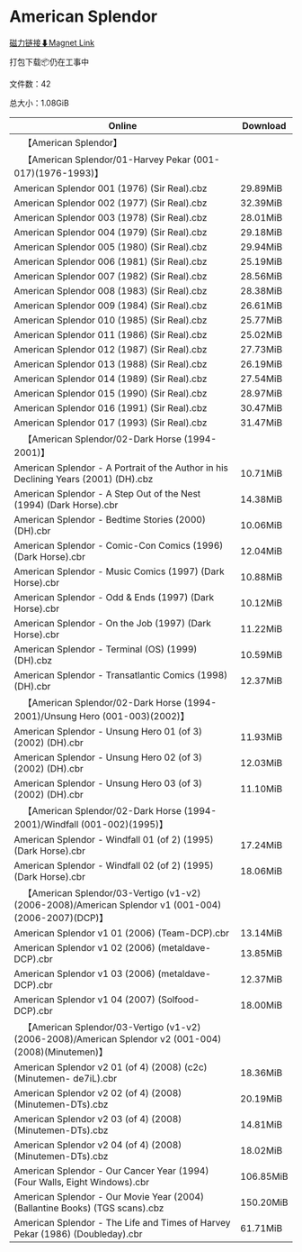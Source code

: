 # American Splendor

[磁力链接⬇Magnet Link](magnet:?xt=urn:btih:033e536e5a208bf4a3a35505994377692b81ab17&dn=American%20Splendor)

打包下载📦仍在工事中

文件数：42

总大小：1.08GiB

Online | Download
--- | ---
&emsp;【American Splendor】 | 
&emsp;【American Splendor/01-Harvey Pekar (001-017)(1976-1993)】 | 
American Splendor 001 (1976) (Sir Real).cbz | 29.89MiB
American Splendor 002 (1977) (Sir Real).cbz | 32.39MiB
American Splendor 003 (1978) (Sir Real).cbz | 28.01MiB
American Splendor 004 (1979) (Sir Real).cbz | 29.18MiB
American Splendor 005 (1980) (Sir Real).cbz | 29.94MiB
American Splendor 006 (1981) (Sir Real).cbz | 25.19MiB
American Splendor 007 (1982) (Sir Real).cbz | 28.56MiB
American Splendor 008 (1983) (Sir Real).cbz | 28.38MiB
American Splendor 009 (1984) (Sir Real).cbz | 26.61MiB
American Splendor 010 (1985) (Sir Real).cbz | 25.77MiB
American Splendor 011 (1986) (Sir Real).cbz | 25.02MiB
American Splendor 012 (1987) (Sir Real).cbz | 27.73MiB
American Splendor 013 (1988) (Sir Real).cbz | 26.19MiB
American Splendor 014 (1989) (Sir Real).cbz | 27.54MiB
American Splendor 015 (1990) (Sir Real).cbz | 28.97MiB
American Splendor 016 (1991) (Sir Real).cbz | 30.47MiB
American Splendor 017 (1993) (Sir Real).cbz | 31.47MiB
&emsp;【American Splendor/02-Dark Horse (1994-2001)】 | 
American Splendor - A Portrait of the Author in his Declining Years (2001) (DH).cbz | 10.71MiB
American Splendor - A Step Out of the Nest (1994) (Dark Horse).cbr | 14.38MiB
American Splendor - Bedtime Stories (2000) (DH).cbr | 10.06MiB
American Splendor - Comic-Con Comics (1996) (Dark Horse).cbr | 12.04MiB
American Splendor - Music Comics (1997) (Dark Horse).cbr | 10.88MiB
American Splendor - Odd & Ends (1997) (Dark Horse).cbr | 10.12MiB
American Splendor - On the Job (1997) (Dark Horse).cbr | 11.22MiB
American Splendor - Terminal (OS) (1999) (DH).cbz | 10.59MiB
American Splendor - Transatlantic Comics (1998) (DH).cbr | 12.37MiB
&emsp;【American Splendor/02-Dark Horse (1994-2001)/Unsung Hero (001-003)(2002)】 | 
American Splendor - Unsung Hero 01 (of 3) (2002) (DH).cbr | 11.93MiB
American Splendor - Unsung Hero 02 (of 3) (2002) (DH).cbr | 12.03MiB
American Splendor - Unsung Hero 03 (of 3) (2002) (DH).cbr | 11.10MiB
&emsp;【American Splendor/02-Dark Horse (1994-2001)/Windfall (001-002)(1995)】 | 
American Splendor - Windfall 01 (of 2) (1995) (Dark Horse).cbr | 17.24MiB
American Splendor - Windfall 02 (of 2) (1995) (Dark Horse).cbr | 18.06MiB
&emsp;【American Splendor/03-Vertigo (v1-v2)(2006-2008)/American Splendor v1 (001-004)(2006-2007)(DCP)】 | 
American Splendor v1 01 (2006) (Team-DCP).cbr | 13.14MiB
American Splendor v1 02 (2006) (metaldave-DCP).cbr | 13.85MiB
American Splendor v1 03 (2006) (metaldave-DCP).cbr | 12.37MiB
American Splendor v1 04 (2007) (Solfood-DCP).cbr | 18.00MiB
&emsp;【American Splendor/03-Vertigo (v1-v2)(2006-2008)/American Splendor v2 (001-004)(2008)(Minutemen)】 | 
American Splendor v2 01 (of 4) (2008) (c2c) (Minutemen- de7iL).cbr | 18.36MiB
American Splendor v2 02 (of 4) (2008) (Minutemen-DTs).cbz | 20.19MiB
American Splendor v2 03 (of 4) (2008) (Minutemen-DTs).cbz | 14.81MiB
American Splendor v2 04 (of 4) (2008) (Minutemen-DTs).cbz | 18.02MiB
American Splendor - Our Cancer Year (1994) (Four Walls, Eight Windows).cbr | 106.85MiB
American Splendor - Our Movie Year (2004) (Ballantine Books) (TGS scans).cbz | 150.20MiB
American Splendor - The Life and Times of Harvey Pekar (1986) (Doubleday).cbr | 61.71MiB
